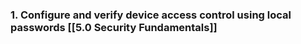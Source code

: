 ### 1. Configure and verify device access control using local passwords [[5.0 Security Fundamentals]]